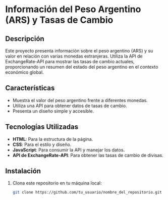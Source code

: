 # Información del Peso Argentino (ARS) y Tasas de Cambio

## Descripción

Este proyecto presenta información sobre el peso argentino (ARS) y su valor en relación con varias monedas extranjeras. Utiliza la API de ExchangeRate-API para mostrar las tasas de cambio actuales, proporcionando un resumen del estado del peso argentino en el contexto económico global.

## Características

- Muestra el valor del peso argentino frente a diferentes monedas.
- Utiliza una API para obtener datos de tasas de cambio.
- Presenta un diseño simple y accesible.

## Tecnologías Utilizadas

- **HTML**: Para la estructura de la página.
- **CSS**: Para el estilo y diseño.
- **JavaScript**: Para consumir la API y manejar los datos.
- **API de ExchangeRate-API**: Para obtener las tasas de cambio de divisas.

## Instalación

1. Clona este repositorio en tu máquina local:
   ```bash
   git clone https://github.com/tu_usuario/nombre_del_repositorio.git
